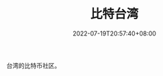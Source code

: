 ﻿---
weight: 
title: "比特台湾"
description: "台湾的比特币社区"
date: 2022-07-19T20:57:40+08:00
lastmod: 2022-07-19T11:12:40+08:00
draft: false
authors: ["Cindy"]
featuredImage: "bitetaiwan.jpg"
link: "https://forum.bitcoin-tw.com/"
tags: ["元宇宙社区","比特台湾"]
categories: ["navigation"]
navigation: ["元宇宙社区"]
lightgallery: true
toc: true
pinned: false
recommend: false
recommend1: false
---
台湾的比特币社区。
